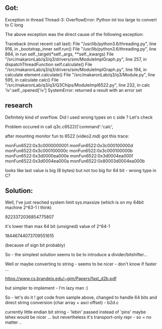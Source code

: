 ## Got:

Exception in thread Thread-3:
OverflowError: Python int too large to convert to C long

The above exception was the direct cause of the following exception:

Traceback (most recent call last):
  File "/usr/lib/python3.6/threading.py", line 916, in _bootstrap_inner
    self.run()
  File "/usr/lib/python3.6/threading.py", line 864, in run
    self._target(*self._args, **self._kwargs)
  File "/src/makaronLab/q3/q3/drivers/sim/ModuleImplGraph.py", line 257, in dispatchThreadFunction
    self.calculate()
  File "/src/makaronLab/q3/q3/drivers/sim/ModuleImplGraph.py", line 194, in calculate
    element.calculate()
  File "/src/makaronLab/q3/q3/Module.py", line 595, in calculate
    calc()
  File "/src/makaronLab/q3/q3/Q3Chips/ModuleImpl6522.py", line 232, in calc
    'iv':self._opened['iv']
SystemError: <built-in function c6522> returned a result with an error set

## research

Definitely kind of overflow. Did I used wrong types on c side ? Let's check

Problem occured in call
 q3c.c6522({'command':'calc',

after mounting monitor fun to 6522 (video2.md) got this trace:

 monFun6522:0x3c0000000001
monFun6522:0x3c000100000d
monFun6522:0x3c000100000c
monFun6522:0x3c000100000b
monFun6522:0x3d0000ea000e
monFun6522:0x3d0004ea000f
monFun6522:0x3d0004ea000a
monFun6522:0x80003d0004ea000b

looks like last value is big (8 bytes) but not too big for 64 bit - wrong type in C?


## Solution:

Well, I've just reached system limit sys.maxsize (which is on my 64bit machine 2^63-1 I think)

9223372036854775807

it's lower than max 64 bit (unsigned) value of 2^64-1

18446744073709551615

(because of sign bit probably)


So - the simplest solution seems to be to introduce a divider/bitshifter...

Well or maybe converting to string - seems to be nicer - don't know if faster ...


https://www.cs.brandeis.edu/~gim/Papers/fast_d2b.pdf

but simpler to implement - I'm lazy man :)

So - let's do it ! got code from sample above, changed to handle 64 bits and direct string conversion (char array + asci offset) - b2d.c

 currently little endian bit string - 'lebin' passed instead of 'pins'
 maybe lehex would be nicer ... but nevertheless it's transport-only repr - so = no matter ..


